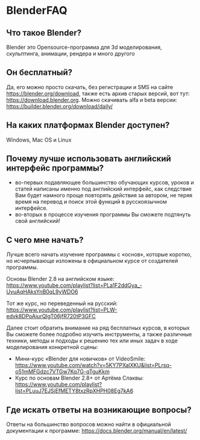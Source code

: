 # BlenderFAQ

## Что такое Blender?
Blender это Opensource-программа для 3d моделирования, скульптинга, анимации, рендера и много другого

## Он бесплатный? 
Да, его можно просто скачать, без регистрации и SMS на сайте https://blender.org/download, также есть архив старых версий, вот тут: https://download.blender.org. 
Можно скачивать alfa и beta версии: https://builder.blender.org/download/daily/

## На каких платформах Blender доступен?
Windows, Mac OS и Linux

## Почему лучше использовать английский интерфейс программы?
- во-первых подавляющее большинство обучающих курсов, уроков и статей написаны именно под английский интерфейс, как следствие Вам будет намного проще повторять действия за автором, не теряя время на перевод и поиск этой функций в русскоязычном интерфейсе.
- во-вторых в процессе изучения программы Вы сможете подтянуть свой английский!

## С чего мне начать?
Лучше всего начать изучение программы с «основ», которые коротко, но исчерпывающе изложены в официальном курсе от создателей программы.

Основы Blender 2.8 на английском языке: https://www.youtube.com/playlist?list=PLa1F2ddGya_-UvuAqHAksYnB0qL9yWDO6

Тот же курс, но переведенный на русский: https://www.youtube.com/playlist?list=PLW-edvk8DPoAiurQIgT06jfR720tP3GFC

Далее стоит обратить внимание на ряд бесплатных курсов, в которых Вы сможете более подробно изучить инструменты, а также различные техники, методы и подходы к решению тех или иных задач в ходе моделирования конкретной сцены:

- Мини-курс «Blender для новичков» от VideoSmile: https://www.youtube.com/watch?v=5KY7PXalXKU&list=PLrsq-o51mMFGdzc7VTGw7Kq7G-qTguKkm
- Курс по основам Blender 2.8+ от Артёма Слаквы: https://www.youtube.com/playlist?list=PLuuJ7EJSjEfMETY8txzRpXHPH08Eg7kA6

## Где искать ответы на возникающие вопросы?
Ответы на большинство вопросов можно найти в официальной документации к программе: https://docs.blender.org/manual/en/latest/
